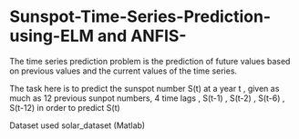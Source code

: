 # Sunspot-Time-Series-Prediction-using-ELM and ANFIS-

The time series prediction problem is the prediction of future values based on previous values and the current values of the time series.

The task here is to predict the sunspot number S(t) at a year t , given as much as 12 previous sunpot numbers, 4 time lags , S(t-1) , S(t-2) , S(t-6) , S(t-12) in order to predict S(t)

Dataset used solar_dataset (Matlab)
